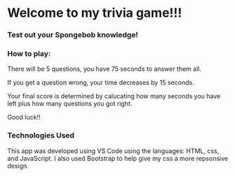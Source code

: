 # Welcome to my trivia game!!!

### Test out your Spongebob knowledge!

### How to play:

There will be 5 questions, you have 75 seconds to answer them all. 

If you get a question wrong, your time decreases by 15 seconds.

Your final score is determined by calucating how many seconds you have left plus how many questions you got right. 

Good luck!!

### Technologies Used

This app was developed using VS Code using the languages: HTML, css, and JavaScript. I also used Bootstrap to help give my css a more repsonsive design. 
